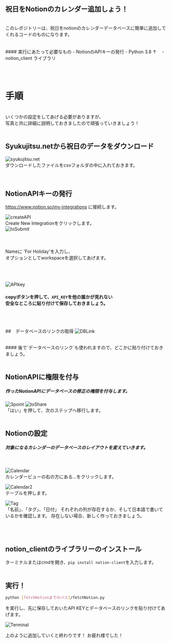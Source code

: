 ## 祝日をNotionのカレンダー追加しょう！
<br/>
このレポジトリーは、祝日をnotionのカレンダーデータベースに簡単に追加してくれるコードのものになります。
<br/>
<br/><br/>
#### 実行にあたって必要なもの
- NotionのAPIキーの発行
- Python 3.8 ↑　
- notion_client ライブラリ

<br/><br/>

# 手順
<br/>
いくつかの設定をしてあげる必要がありますが、<br/>
写真と共に詳細に説明しておきましたので頑張っていきましょう！
<br/><br/>

## Syukujitsu.netから祝日のデータをダウンロード
![syukujitsu.net](img/syukujitsu.png)
<br/>
ダウンロードしたファイルをcsvフォルダの中に入れておきます。
<br/><br/><br/>

## NotionAPIキーの発行
https://www.notion.so/my-integrations に接続します。

![createAPI](img/createNew.png)
<br/>
Create New Integrationをクリックします。
<br/>
![toSubmit](img/ToSubmit.png)
<br/><br/><br/><br/>
 Nameに 'For Holiday'を入力し、<br/>オプションとしてworkspaceを選択してあげます。
<br/><br/><br/><br/>

![APIkey](img/apikey.png)
<br/>

#### copyボタンを押して、`API_KEY`を他の誰かが見れない<br/>安全なところに貼り付けて保存しておきましょう。
<br/><br/>


##　データベースのリンクの取得
![DBLink](img/viewLink.png)

<br/>
#### 後で`データベースのリンク`も使われますので、どこかに貼り付けておきましょう。
<br/><br/>



## NotionAPIに権限を付与
##### 作ったNotionAPIにデータベースの修正の権限を付与します。
![3point](img/3point.png)
![toShare](img/toShare.png)
<br/>
「はい」を押して、次のステップへ移行します。
<br/><br/>


## Notionの設定
##### 対象になるカレンダーのデータベースのレイアウトを変えていきます。
<br/>

![Calendar](img/selectLayout.png)
<br/>
カレンダービューの右の方にある...をクリックします。
<br/>

![Calendar2](img/tableview.png)
<br/>
テーブルを押します。
<br/>

![Tag](img/tags.png)
<br/>
「名前」、「タグ」、「日付」
それぞれの列が存在するか、そして日本語で書いているかを確認します。
存在しない場合、新しく作っておきましょう。

<br/><br/>

## notion_clientのライブラリーのインストール

ターミナルまたはcmdを開き、`pip install notion-client`を入力します。
<br/><br/>
## 実行！

```sh
python [fetchNotionまでのパス]/fetchNotion.py
```
を実行し、先に保存しておいたAPI KEYとデータベースのリンクを貼り付けてあげます。

![Terminal](img/terminal.png)

上のように追加していくと終わりです！
お疲れ様でした！